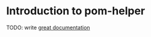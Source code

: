 # Introduction to pom-helper

TODO: write [great documentation](http://jacobian.org/writing/what-to-write/)
